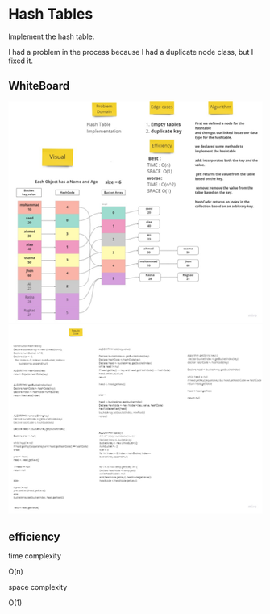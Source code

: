 # Hash Tables

Implement the hash table.

I had a problem in the process because I had a duplicate node class, but I fixed it.
         
## WhiteBoard

![.](assets/HashTable.jpg)
![.](assets/HashTable1.jpg)


## efficiency

time complexity

O(n)

space complexity

O(1)

